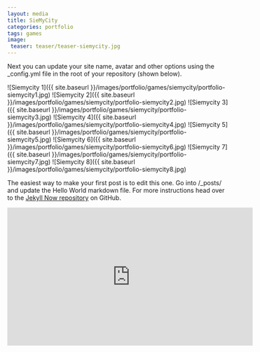 ```yaml
---
layout: media
title: SieMyCity
categories: portfolio
tags: games
image:
 teaser: teaser/teaser-siemycity.jpg
---
```


Next you can update your site name, avatar and other options using the _config.yml file in the root of your repository (shown below).


![Siemycity 1]({{ site.baseurl }}/images/portfolio/games/siemycity/portfolio-siemycity1.jpg)
![Siemycity 2]({{ site.baseurl }}/images/portfolio/games/siemycity/portfolio-siemycity2.jpg)
![Siemycity 3]({{ site.baseurl }}/images/portfolio/games/siemycity/portfolio-siemycity3.jpg)
![Siemycity 4]({{ site.baseurl }}/images/portfolio/games/siemycity/portfolio-siemycity4.jpg)
![Siemycity 5]({{ site.baseurl }}/images/portfolio/games/siemycity/portfolio-siemycity5.jpg)
![Siemycity 6]({{ site.baseurl }}/images/portfolio/games/siemycity/portfolio-siemycity6.jpg)
![Siemycity 7]({{ site.baseurl }}/images/portfolio/games/siemycity/portfolio-siemycity7.jpg)
![Siemycity 8]({{ site.baseurl }}/images/portfolio/games/siemycity/portfolio-siemycity8.jpg)


The easiest way to make your first post is to edit this one. Go into /_posts/ and update the Hello World markdown file. For more instructions head over to the [Jekyll Now repository](https://github.com/barryclark/jekyll-now) on GitHub.

<iframe width="560" height="315" src="https://www.youtube.com/embed/OZp903LkU4o" title="YouTube video player" frameborder="0" allow="accelerometer; autoplay; clipboard-write; encrypted-media; gyroscope; picture-in-picture" allowfullscreen></iframe>
